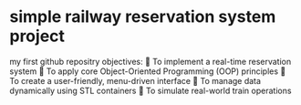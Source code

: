 # simple railway reservation system project
my first github repositry
objectives:
 To implement a real-time reservation system
 To apply core Object-Oriented Programming (OOP) principles
 To create a user-friendly, menu-driven interface
 To manage data dynamically using STL containers
 To simulate real-world train operations
